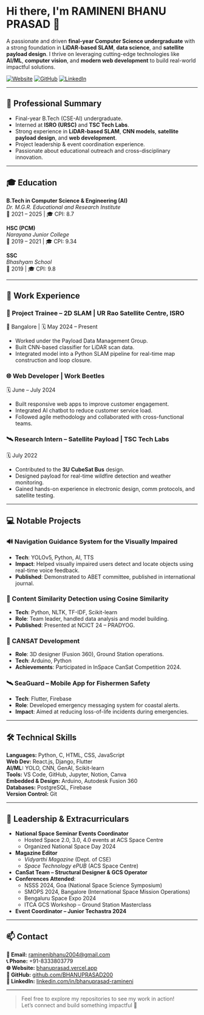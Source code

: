 # Hi there, I'm RAMINENI BHANU PRASAD 👋

A passionate and driven **final-year Computer Science undergraduate** with a strong foundation in **LiDAR-based SLAM**, **data science**, and **satellite payload design**. I thrive on leveraging cutting-edge technologies like **AI/ML**, **computer vision**, and **modern web development** to build real-world impactful solutions.

[![Website](https://img.shields.io/badge/Portfolio-Visit%20Now-00bfff?style=for-the-badge&logo=vercel&logoColor=white)](https://bhanuprasad.vercel.app/)
[![GitHub](https://img.shields.io/badge/GitHub-BHANUPRASAD200-24292f?style=for-the-badge&logo=github)](https://github.com/BHANUPRASAD200)
[![LinkedIn](https://img.shields.io/badge/LinkedIn-Bhanu%20Prasad%20Ramineni-blue?style=for-the-badge&logo=linkedin)](https://linkedin.com/in/bhanuprasad-ramineni)

---

## 🚀 Professional Summary

- Final-year B.Tech (CSE-AI) undergraduate.
- Interned at **ISRO (URSC)** and **TSC Tech Labs**.
- Strong experience in **LiDAR-based SLAM**, **CNN models**, **satellite payload design**, and **web development**.
- Project leadership & event coordination experience.
- Passionate about educational outreach and cross-disciplinary innovation.

---

## 🎓 Education

**B.Tech in Computer Science & Engineering (AI)**  
*Dr. M.G.R. Educational and Research Institute*  
📅 2021 – 2025 | 🎓 CPI: 8.7

**HSC (PCM)**  
*Narayana Junior College*  
📅 2019 – 2021 | 🎓 CPI: 9.34

**SSC**  
*Bhashyam School*  
📅 2019 | 🎓 CPI: 9.8

---

## 💼 Work Experience

### 🔬 Project Trainee – 2D SLAM | UR Rao Satellite Centre, ISRO  
📍 Bangalore | 🗓 May 2024 – Present  
- Worked under the Payload Data Management Group.
- Built CNN-based classifier for LiDAR scan data.
- Integrated model into a Python SLAM pipeline for real-time map construction and loop closure.

### 🌐 Web Developer | Work Beetles  
🗓 June – July 2024  
- Built responsive web apps to improve customer engagement.
- Integrated AI chatbot to reduce customer service load.
- Followed agile methodology and collaborated with cross-functional teams.

### 🛰 Research Intern – Satellite Payload | TSC Tech Labs  
🗓 July 2022  
- Contributed to the **3U CubeSat Bus** design.
- Designed payload for real-time wildfire detection and weather monitoring.
- Gained hands-on experience in electronic design, comm protocols, and satellite testing.

---

## 💻 Notable Projects

### 🔊 Navigation Guidance System for the Visually Impaired  
- **Tech**: YOLOv5, Python, AI, TTS  
- **Impact**: Helped visually impaired users detect and locate objects using real-time voice feedback.  
- **Published**: Demonstrated to ABET committee, published in international journal.

### 🧠 Content Similarity Detection using Cosine Similarity  
- **Tech**: Python, NLTK, TF-IDF, Scikit-learn  
- **Role**: Team leader, handled data analysis and model building.  
- **Published**: Presented at NCICT 24 – PRADYOG.

### 🚀 CANSAT Development  
- **Role**: 3D designer (Fusion 360), Ground Station operations.  
- **Tech**: Arduino, Python  
- **Achievements**: Participated in InSpace CanSat Competition 2024.

### 🛰️ SeaGuard – Mobile App for Fishermen Safety  
- **Tech**: Flutter, Firebase  
- **Role**: Developed emergency messaging system for coastal alerts.  
- **Impact**: Aimed at reducing loss-of-life incidents during emergencies.

---

## 🛠 Technical Skills

**Languages:** Python, C, HTML, CSS, JavaScript  
**Web Dev:** React.js, Django, Flutter  
**AI/ML:** YOLO, CNN, GenAI, Scikit-learn  
**Tools:** VS Code, GitHub, Jupyter, Notion, Canva  
**Embedded & Design:** Arduino, Autodesk Fusion 360  
**Databases:** PostgreSQL, Firebase  
**Version Control:** Git  

---

## 🌟 Leadership & Extracurriculars

- **National Space Seminar Events Coordinator**  
  - Hosted Space 2.0, 3.0, 4.0 events at ACS Space Centre  
  - Organized National Space Day 2024
- **Magazine Editor**  
  - *Vidyarthi Magazine* (Dept. of CSE)  
  - *Space Technology ePUB* (ACS Space Centre)
- **CanSat Team – Structural Designer & GCS Operator**
- **Conferences Attended**:
  - NSSS 2024, Goa (National Space Science Symposium)
  - SMOPS 2024, Bangalore (International Space Mission Operations)
  - Bengaluru Space Expo 2024
  - ITCA GCS Workshop – Ground Station Masterclass
- **Event Coordinator – Junior Techastra 2024**

---

## 📫 Contact

**📧 Email:** [raminenibhanu2004@gmail.com](mailto:raminenibhanu2004@gmail.com)  
**📞 Phone:** +91-8333803779  
**🌐 Website:** [bhanuprasad.vercel.app](https://bhanuprasad.vercel.app)  
**🐙 GitHub:** [github.com/BHANUPRASAD200](https://github.com/BHANUPRASAD200)  
**🔗 LinkedIn:** [linkedin.com/in/bhanuprasad-ramineni](https://linkedin.com/in/bhanuprasad-ramineni)

---

> Feel free to explore my repositories to see my work in action!  
> Let’s connect and build something impactful 🚀
